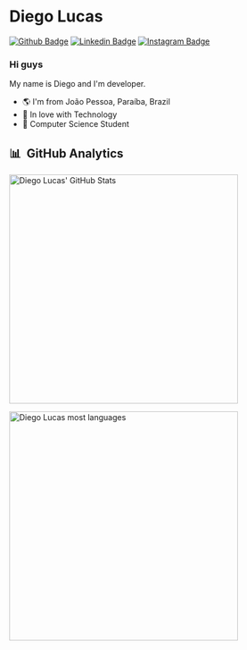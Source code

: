 # Diego Lucas

[![Github Badge](https://img.shields.io/badge/-Github-000?style=flat-square&logo=Github&logoColor=white&link=https://github.com/diegoandcontroll)](https://github.com/diegoandcontroll)
[![Linkedin Badge](https://img.shields.io/badge/-LinkedIn-blue?style=flat-square&logo=Linkedin&logoColor=white&link=https://www.linkedin.com/in/diego-lucas-293682181)](https://www.linkedin.com/in/diego-lucas-293682181)
[![Instagram Badge](https://img.shields.io/badge/-Instagram-C13584?style=flat-square&labelColor=C13584&logo=instagram&logoColor=white&link=https://www.instagram.com/yxydiego/)](https://www.instagram.com/yxydiego/)


### Hi guys 

My name is Diego and I'm developer.
- 🌎 I'm from João Pessoa, Paraíba, Brazil
- 💙 In love with Technology
- 💬 Computer Science Student

## 	:bar_chart: &nbsp;GitHub Analytics

<p align="left">
<img width="410em" src="https://github-readme-stats.vercel.app/api?username=diegoandcontroll&layout=compact&theme=dracula&show_icons=true" alt="Diego Lucas' GitHub Stats"/>
</p>
<p align="left">
<img width="410em" src="https://github-readme-stats.vercel.app/api/top-langs/?username=diegoandcontroll&layout=compact&theme=dracula&show_icons=true" alt="Diego Lucas most languages"/>
</p>
<br>
<br>
